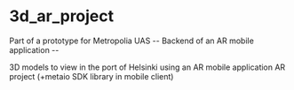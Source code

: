 3d_ar_project
=============

Part of a prototype for Metropolia UAS
-- Backend of an AR mobile application --

3D models to view in the port of Helsinki using an AR mobile application
AR project (+metaio SDK library in mobile client)
